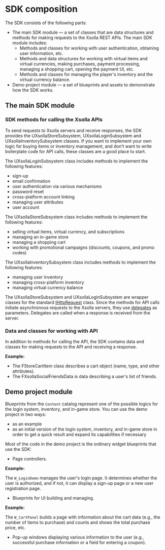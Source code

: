 # SDK composition

The SDK consists of the following parts:

*   The main SDK module — a set of classes that are data structures and methods for making requests to the Xsolla REST APIs. The main SDK module includes:
    *   Methods and classes for working with user authentication, obtaining user information, etc.
    *   Methods and data structures for working with virtual items and virtual currencies, making purchases, payment processing, managing a shopping cart, opening the payment UI, etc.
    *   Methods and classes for managing the player's inventory and the virtual currency balance.
*   Demo project module — a set of blueprints and assets to demonstrate how the SDK works.


## The main SDK module


### SDK methods for calling the Xsolla APIs

To send requests to Xsolla servers and receive responses, the SDK provides the UXsollaStoreSubsystem, UXsollaLoginSubsystem and UXsollaInventorySubsystem classes. If you want to implement your own logic for buying items or inventory management, and don’t want to write boilerplate code for API calls, these classes are a good place to start.

The UXsollaLoginSubsystem class includes methods to implement the following features:
*   sign-up
*   email confirmation
*   user authentication via various mechanisms
*   password reset
*   cross-platform account linking
*   managing user attributes
*   user account

The UXsollaStoreSubsystem class includes methods to implement the following features:
*   selling virtual items, virtual currency, and subscriptions
*   managing an in-game store
*   managing a shopping cart
*   working with promotional campaigns (discounts, coupons, and promo codes)

The UXsollaInventorySubsystem class includes methods to implement the following features:
*   managing user inventory
*   managing cross-platform inventory
*   managing virtual currency balance

The UXsollaStoreSubsystem and UXsollaLoginSubsystem are wrapper classes for the standard [IHttpRequest](https://docs.unrealengine.com/en-US/API/Runtime/HTTP/Interfaces/IHttpRequest/index.html) class. Since the methods for API calls initiate asynchronous requests to the Xsolla servers, they use [delegates](https://docs.unrealengine.com/en-US/ProgrammingAndScripting/ProgrammingWithCPP/UnrealArchitecture/Delegates/index.html) as parameters. Delegates are called when a response is received from the server.

### Data and classes for working with API

In addition to methods for calling the API, the SDK contains data and classes for making requests to the API and receiving a response.

**Example:**

*   The FStoreCartItem class describes a cart object (name, type, and other attributes).
*   The FXsollaSocialFriendsData is data describing a user's list of friends.


## Demo project module

Blueprints from the `Content` catalog represent one of the possible logics for the login system, inventory, and in-game store. You can use the demo project in two ways:
*   as an example
*   as an initial version of the login system, inventory, and in-game store in order to get a quick result and expand its capabilities if necessary

Most of the code in the demo project is the ordinary widget blueprints that use the SDK:
*   Page controllers.

**Example:**

The `W_LoginDemo` manages the user's login page. It determines whether the user is authorized, and if not, it can display a sign-up page or a new user registration page.

*   Blueprints for UI building and managing.

**Example:**

The `W_CartPanel` builds a page with information about the cart data (e.g., the number of items to purchase) and counts and shows the total purchase price, etc.

*   Pop-up windows displaying various information to the user (e.g., successful purchase information or a field for entering a coupon).
